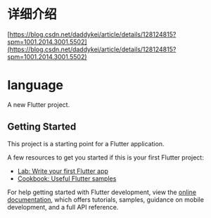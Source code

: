 # 详细介绍
[https://blog.csdn.net/daddykei/article/details/128124815?spm=1001.2014.3001.5502](https://blog.csdn.net/daddykei/article/details/128124815?spm=1001.2014.3001.5502)
# language

A new Flutter project.

## Getting Started

This project is a starting point for a Flutter application.

A few resources to get you started if this is your first Flutter project:

- [Lab: Write your first Flutter app](https://docs.flutter.dev/get-started/codelab)
- [Cookbook: Useful Flutter samples](https://docs.flutter.dev/cookbook)

For help getting started with Flutter development, view the
[online documentation](https://docs.flutter.dev/), which offers tutorials,
samples, guidance on mobile development, and a full API reference.
